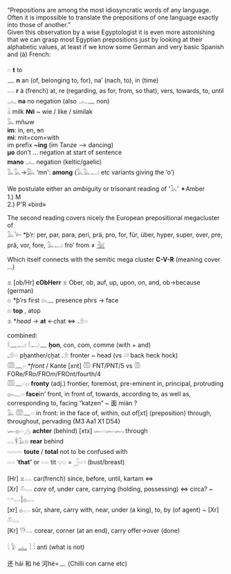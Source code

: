 “Prepositions are among the most idiosyncratic words of any language. Often it is impossible to translate the prepositions of one language exactly into those of another.”  
Given this observation by a wise Egyptologist it is even more astonishing that we can grasp most Egyptian prepositions just by looking at their alphabetic values, at least if we know some German and very basic Spanish and (à) French:  

𓏏 **t**	to  
𓈖 **n**	an (of, belonging to, for), na’ (nach, to), in (time)  
𓂋 **r**	 à (french) at, re (regarding, as for, from, so that), vers, towards, to, until  
𓂜 **nə** no negation (also 𓂜𓈖 non)  
𓏇 milk **ꟿi** ~ wie / like / similak  
𓅓 mñωw  
	 **im**: in, en, ɘn  
	 **mi**: mit=com=with  
	 im prefix **~ing** (im Tanze —> dancing)  
	 **µo**  don’t … negation at start of sentence  
	 **mano** 𓂜 negation (keltic/gaelic)  
𓅓𓅓->𓅔 ‘mn': **among**   (𓅓𓅓𓂝 etc variants giving the ‘o’)  

We postulate either an *ambi*guity or trisonant reading of '𓅓' ✴Amber  
1.) M  
2.) P'R «bird»  

The second reading covers nicely the European prepositional megacluster of  
𓅓𓅨  *ƥ’r: per, par, para, peri, prä, pro, for, für, über, hyper, super, over, pre, prä, vor, fore, 𓅓𓂝 fro’ from  ≠ [𓅖](𓅖)  

Which itself connects with the semitic mega cluster **C-V-R** (meaning cover ...)  

𓁷 [ob/Hr] **cObHerr** 𓁷 Ober, ob, auf, up, upon, on, and, ob->because (german)  
𓁶 *ƥ’rs first 𓁶𓏤𓈖 presence phrs -> face  
𓁶 **top** , atop  
𓁷 **head* -> **at** <-chat ⇔ 𓄂𓏏  

combined:  
𓎛𓈖𓂝    𓎛𓂝𓈖  **ḫon**, con, com, comme (with + and)  
𓄂𓏏 pḫanther/cḫat 𓄂 fronter ~ head   (vs 𓄖 back heck hock)  
𓏅𓈖𓏏 **front* / Kante [xnt]   𓏅 FNT/PNT/5 vs 𓏃 FORe/FRo/FROm/FROnt/fourth/4  
𓏅𓈖𓏏𓏮 **fronty** (adj.) frontier, foremost, pre-eminent in, principal, protruding  
𓐍𓆑𓏏  **face**in'   front, in front of, towards, according to, as well as, corresponding to, facing “katzen” ~ 面 miàn ?  
𓅓  𓏅𓈖𓏏  in front: in the face of, within, out of[xt] (preposition) through, throughout, pervading {M3 Aa1 X1 D54}  
𓆱𓐍𓏏𓂻 **achter**	 (behind)   [xtx] 𓆱𓏏𓆱𓆱𓏤  through  
𓂋𓇉𓄿𓁶  **rear**     behind  
𓏏𓏏𓏝 **toute** / **total**  not to be confused with  
𓏏𓏏 ‘**that’**  or  𓏏𓏏 tit 𓂑𓂑 = 𓃀𓏏𓄹 (bust/breast)  


[Hr] 𓁷𓂋 car(french) since, before, until, kartam ⇔  
[Xr] 𓌨𓂋 *care* of, under care, carrying (holding, possessing) ⇔ circa?  ~ 𓎡𓂋|𓐍𓂋  
[xr] 𓐍𓂋 sûr, share, carry with, near, under (a king), to, by (of agent) ~ [Xr] 𓌨𓂋  
[Kr] 𓇥𓂋 corear, corner (at an end), carry offer->over (done)  

𓇋 𓅱 [𓂜](𓂜) 𓍘  𓇋 	anti (what is not)  

还 hái  和 hé  河hé=𓈖  	(Chilli con carne etc)  